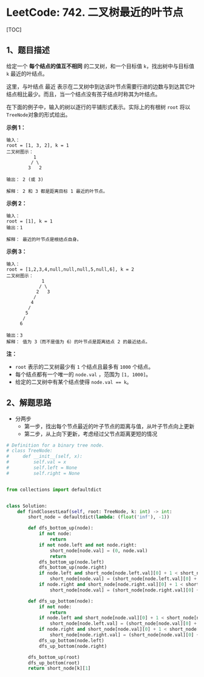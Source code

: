 # LeetCode: 742. 二叉树最近的叶节点

[TOC]

## 1、题目描述

给定一个 **每个结点的值互不相同** 的二叉树，和一个目标值 `k`，找出树中与目标值 `k` 最近的叶结点。 

这里，与叶结点 最近 表示在二叉树中到达该叶节点需要行进的边数与到达其它叶结点相比最少。而且，当一个结点没有孩子结点时称其为叶结点。

在下面的例子中，输入的树以逐行的平铺形式表示。实际上的有根树 `root` 将以`TreeNode`对象的形式给出。

**示例 1：**

```
输入：
root = [1, 3, 2], k = 1
二叉树图示：
          1
         / \
        3   2

输出： 2 (或 3)

解释： 2 和 3 都是距离目标 1 最近的叶节点。
```

**示例 2：**

```
输入：
root = [1], k = 1
输出：1

解释： 最近的叶节点是根结点自身。
```

**示例 3：**

```
输入：
root = [1,2,3,4,null,null,null,5,null,6], k = 2
二叉树图示：
             1
            / \
           2   3
          /
         4
        /
       5
      /
     6

输出：3
解释： 值为 3（而不是值为 6）的叶节点是距离结点 2 的最近结点。
```

**注：**

-   `root` 表示的二叉树最少有 `1` 个结点且最多有 `1000` 个结点。
-   每个结点都有一个唯一的 `node.val` ，范围为 `[1, 1000]`。
-   给定的二叉树中有某个结点使得 `node.val == k`。



## 2、解题思路

-   分两步
    -   第一步，找出每个节点最近的叶子节点的距离与值，从叶子节点向上更新
    -   第二步，从上向下更新，考虑经过父节点距离更短的情况



```python
# Definition for a binary tree node.
# class TreeNode:
#     def __init__(self, x):
#         self.val = x
#         self.left = None
#         self.right = None


from collections import defaultdict


class Solution:
    def findClosestLeaf(self, root: TreeNode, k: int) -> int:
        short_node = defaultdict(lambda: (float('inf'), -1))

        def dfs_bottom_up(node):
            if not node:
                return
            if not node.left and not node.right:
                short_node[node.val] = (0, node.val)
                return
            dfs_bottom_up(node.left)
            dfs_bottom_up(node.right)
            if node.left and short_node[node.left.val][0] + 1 < short_node[node.val][0]:
                short_node[node.val] = (short_node[node.left.val][0] + 1, short_node[node.left.val][1])
            if node.right and short_node[node.right.val][0] + 1 < short_node[node.val][0]:
                short_node[node.val] = (short_node[node.right.val][0] + 1, short_node[node.right.val][1])

        def dfs_up_bottom(node):
            if not node:
                return
            if node.left and short_node[node.val][0] + 1 < short_node[node.left.val][0]:
                short_node[node.left.val] = (short_node[node.val][0] + 1, short_node[node.val][1])
            if node.right and short_node[node.val][0] + 1 < short_node[node.right.val][0]:
                short_node[node.right.val] = (short_node[node.val][0] + 1, short_node[node.val][1])
            dfs_up_bottom(node.left)
            dfs_up_bottom(node.right)

        dfs_bottom_up(root)
        dfs_up_bottom(root)
        return short_node[k][1]
```

